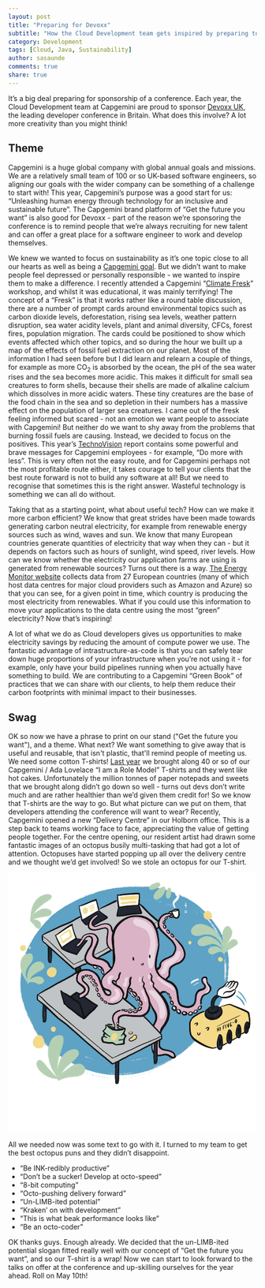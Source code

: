 ```yaml
---
layout: post
title: "Preparing for Devoxx"
subtitle: "How the Cloud Development team gets inspired by preparing to host a conference stall"
category: Development
tags: [Cloud, Java, Sustainability]
author: sasaunde
comments: true
share: true
---
```


It’s a big deal preparing for sponsorship of a conference. Each year, the Cloud Development team at Capgemini are proud to sponsor [Devoxx UK](https://www.devoxx.co.uk), the leading developer conference in Britain. What does this involve? A lot more creativity than you might think!

## Theme

Capgemini is a huge global company with global annual goals and missions. We are a relatively small team of 100 or so UK-based software engineers, so aligning our goals with the wider company can be something of a challenge to start with! This year, Capgemini’s purpose was a good start for us: “Unleashing human energy through technology for an inclusive and sustainable future”. The Capgemini brand platform of “Get the future you want” is also good for Devoxx - part of the reason we’re sponsoring the conference is to remind people that we’re always recruiting for new talent and can offer a great place for a software engineer to work and develop themselves.

We knew we wanted to focus on sustainability as it’s one topic close to all our hearts as well as being a [Capgemini goal](https://www.capgemini.com/be-en/about-us/csr/environmental-sustainability). But we didn’t want to make people feel depressed or personally responsible - we wanted to inspire them to make a difference. I recently attended a Capgemini “[Climate Fresk](https://climatefresk.org/)” workshop, and whilst it was educational, it was mainly terrifying! The concept of a “Fresk” is that it works rather like a round table discussion, there are a number of prompt cards around environmental topics such as carbon dioxide levels, deforestation, rising sea levels, weather pattern disruption, sea water acidity levels, plant and animal diversity, CFCs, forest fires, population migration. The cards could be positioned to show which events affected which other topics, and so during the hour we built up a map of the effects of fossil fuel extraction on our planet. Most of the information I had seen before but I did learn and relearn a couple of things, for example as more CO<sub>2</sub> is absorbed by the ocean, the pH of the sea water rises and the sea becomes more acidic. This makes it difficult for small sea creatures to form shells, because their shells are made of alkaline calcium which dissolves in more acidic waters. These tiny creatures are the base of the food chain in the sea and so depletion in their numbers has a massive effect on the population of larger sea creatures. I came out of the fresk feeling informed but scared - not an emotion we want people to associate with Capgemini! But neither do we want to shy away from the problems that burning fossil fuels are causing. Instead, we decided to focus on the positives. This year’s [TechnoVision](https://www.capgemini.com/insights/research-library/technovision-2023/) report contains some powerful and brave messages for Capgemini employees - for example, “Do more with less”. This is very often not the easy route, and for Capgemini perhaps not the most profitable route either, it takes courage to tell your clients that the best route forward is not to build any software at all! But we need to recognise that sometimes this is the right answer. Wasteful technology is something we can all do without.

Taking that as a starting point, what about useful tech? How can we make it more carbon efficient? We know that great strides have been made towards generating carbon neutral electricity, for example from renewable energy sources such as wind, waves and sun. We know that many European countries generate quantities of electricity that way when they can - but it depends on factors such as hours of sunlight, wind speed, river levels. How can we know whether the electricity our application farms are using is generated from renewable sources? Turns out there is a way. [The Energy Monitor website](https://www.energymonitor.ai/) collects data from 27 European countries (many of which host data centres for major cloud providers such as Amazon and Azure) so that you can see, for a given point in time, which country is producing the most electricity from renewables. What if you could use this information to move your applications to the data centre using the most “green” electricity? Now that’s inspiring!

A lot of what we do as Cloud developers gives us opportunities to make electricity savings by reducing the amount of compute power we use. The fantastic advantage of intrastructure-as-code is that you can safely tear down huge proportions of your infrastructure when you’re not using it - for example, only have your build pipelines running when you actually have something to build. We are contributing to a Capgemini “Green Book” of practices that we can share with our clients, to help them reduce their carbon footprints with minimal impact to their businesses.


## Swag

OK so now we have a phrase to print on our stand ("Get the future you want"), and a theme. What next? We want something to give away that is useful and reusable, that isn't plastic, that'll remind people of meeting us. We need some cotton T-shirts! [Last year](https://capgemini.github.io/development/the-efficient-cloud-era/) we brought along 40 or so of our Capgemini / Ada Lovelace “I am a Role Model” T-shirts and they went like hot cakes. Unfortunately the million tonnes of paper notepads and sweets that we brought along didn’t go down so well - turns out devs don’t write much and are rather healthier than we’d given them credit for! So we know that T-shirts are the way to go. But what picture can we put on them, that developers attending the conference will want to wear?
Recently, Capgemini opened a new “Delivery Centre” in our Holborn office. This is a step back to teams working face to face, appreciating the value of getting people together. For the centre opening, our resident artist had drawn some fantastic images of an octopus busily multi-tasking that had got a lot of attention. Octopuses have started popping up all over the delivery centre and we thought we’d get involved! So we stole an octopus for our T-shirt.

![T-shirt design with octopus](/images/2023-04-28-preparing-for-devoxx/Devoxx_Tshirt_Blank.jpeg)

All we needed now was some text to go with it. I turned to my team to get the best octopus puns and they didn’t disappoint.

* “Be INK-redibly productive”
* “Don’t be a sucker! Develop at octo-speed”
* “8-bit computing”
* “Octo-pushing delivery forward”
* “Un-LIMB-ited potential”
* “Kraken’ on with development”
* “This is what beak performance looks like”
* “Be an octo-coder”

OK thanks guys. Enough already. We decided that the un-LIMB-ited potential slogan fitted really well with our concept of “Get the future you want”, and so our T-shirt is a wrap! Now we can start to look forward to the talks on offer at the conference and up-skilling ourselves for the year ahead. Roll on May 10th!
